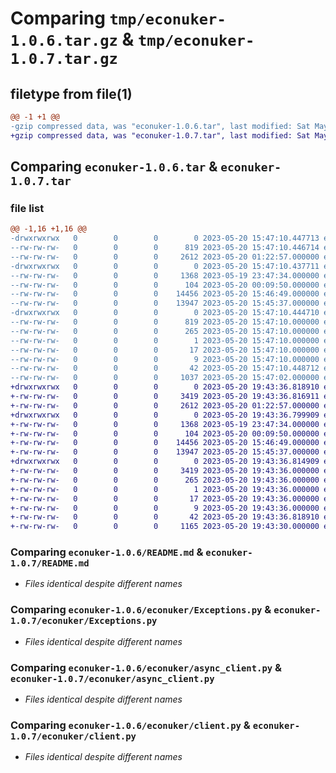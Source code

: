 # Comparing `tmp/econuker-1.0.6.tar.gz` & `tmp/econuker-1.0.7.tar.gz`

## filetype from file(1)

```diff
@@ -1 +1 @@
-gzip compressed data, was "econuker-1.0.6.tar", last modified: Sat May 20 15:47:10 2023, max compression
+gzip compressed data, was "econuker-1.0.7.tar", last modified: Sat May 20 19:43:36 2023, max compression
```

## Comparing `econuker-1.0.6.tar` & `econuker-1.0.7.tar`

### file list

```diff
@@ -1,16 +1,16 @@
-drwxrwxrwx   0        0        0        0 2023-05-20 15:47:10.447713 econuker-1.0.6/
--rw-rw-rw-   0        0        0      819 2023-05-20 15:47:10.446714 econuker-1.0.6/PKG-INFO
--rw-rw-rw-   0        0        0     2612 2023-05-20 01:22:57.000000 econuker-1.0.6/README.md
-drwxrwxrwx   0        0        0        0 2023-05-20 15:47:10.437711 econuker-1.0.6/econuker/
--rw-rw-rw-   0        0        0     1368 2023-05-19 23:47:34.000000 econuker-1.0.6/econuker/Exceptions.py
--rw-rw-rw-   0        0        0      104 2023-05-20 00:09:50.000000 econuker-1.0.6/econuker/__init__.py
--rw-rw-rw-   0        0        0    14456 2023-05-20 15:46:49.000000 econuker-1.0.6/econuker/async_client.py
--rw-rw-rw-   0        0        0    13947 2023-05-20 15:45:37.000000 econuker-1.0.6/econuker/client.py
-drwxrwxrwx   0        0        0        0 2023-05-20 15:47:10.444710 econuker-1.0.6/econuker.egg-info/
--rw-rw-rw-   0        0        0      819 2023-05-20 15:47:10.000000 econuker-1.0.6/econuker.egg-info/PKG-INFO
--rw-rw-rw-   0        0        0      265 2023-05-20 15:47:10.000000 econuker-1.0.6/econuker.egg-info/SOURCES.txt
--rw-rw-rw-   0        0        0        1 2023-05-20 15:47:10.000000 econuker-1.0.6/econuker.egg-info/dependency_links.txt
--rw-rw-rw-   0        0        0       17 2023-05-20 15:47:10.000000 econuker-1.0.6/econuker.egg-info/requires.txt
--rw-rw-rw-   0        0        0        9 2023-05-20 15:47:10.000000 econuker-1.0.6/econuker.egg-info/top_level.txt
--rw-rw-rw-   0        0        0       42 2023-05-20 15:47:10.448712 econuker-1.0.6/setup.cfg
--rw-rw-rw-   0        0        0     1037 2023-05-20 15:47:02.000000 econuker-1.0.6/setup.py
+drwxrwxrwx   0        0        0        0 2023-05-20 19:43:36.818910 econuker-1.0.7/
+-rw-rw-rw-   0        0        0     3419 2023-05-20 19:43:36.816911 econuker-1.0.7/PKG-INFO
+-rw-rw-rw-   0        0        0     2612 2023-05-20 01:22:57.000000 econuker-1.0.7/README.md
+drwxrwxrwx   0        0        0        0 2023-05-20 19:43:36.799909 econuker-1.0.7/econuker/
+-rw-rw-rw-   0        0        0     1368 2023-05-19 23:47:34.000000 econuker-1.0.7/econuker/Exceptions.py
+-rw-rw-rw-   0        0        0      104 2023-05-20 00:09:50.000000 econuker-1.0.7/econuker/__init__.py
+-rw-rw-rw-   0        0        0    14456 2023-05-20 15:46:49.000000 econuker-1.0.7/econuker/async_client.py
+-rw-rw-rw-   0        0        0    13947 2023-05-20 15:45:37.000000 econuker-1.0.7/econuker/client.py
+drwxrwxrwx   0        0        0        0 2023-05-20 19:43:36.814909 econuker-1.0.7/econuker.egg-info/
+-rw-rw-rw-   0        0        0     3419 2023-05-20 19:43:36.000000 econuker-1.0.7/econuker.egg-info/PKG-INFO
+-rw-rw-rw-   0        0        0      265 2023-05-20 19:43:36.000000 econuker-1.0.7/econuker.egg-info/SOURCES.txt
+-rw-rw-rw-   0        0        0        1 2023-05-20 19:43:36.000000 econuker-1.0.7/econuker.egg-info/dependency_links.txt
+-rw-rw-rw-   0        0        0       17 2023-05-20 19:43:36.000000 econuker-1.0.7/econuker.egg-info/requires.txt
+-rw-rw-rw-   0        0        0        9 2023-05-20 19:43:36.000000 econuker-1.0.7/econuker.egg-info/top_level.txt
+-rw-rw-rw-   0        0        0       42 2023-05-20 19:43:36.818910 econuker-1.0.7/setup.cfg
+-rw-rw-rw-   0        0        0     1165 2023-05-20 19:43:30.000000 econuker-1.0.7/setup.py
```

### Comparing `econuker-1.0.6/README.md` & `econuker-1.0.7/README.md`

 * *Files identical despite different names*

### Comparing `econuker-1.0.6/econuker/Exceptions.py` & `econuker-1.0.7/econuker/Exceptions.py`

 * *Files identical despite different names*

### Comparing `econuker-1.0.6/econuker/async_client.py` & `econuker-1.0.7/econuker/async_client.py`

 * *Files identical despite different names*

### Comparing `econuker-1.0.6/econuker/client.py` & `econuker-1.0.7/econuker/client.py`

 * *Files identical despite different names*

